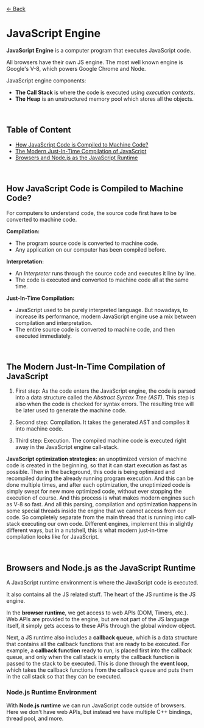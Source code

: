 [&larr; Back](./README.md)

# JavaScript Engine

**JavaScript Engine** is a computer program that executes JavaScript code.

All browsers have their own JS engine. The most well known engine is Google's V-8, which powers Google Chrome and Node.

JavaScript engine components:

- **The Call Stack** is where the code is executed using _execution contexts_.
- **The Heap** is an unstructured memory pool which stores all the objects.

<br>

## Table of Content

- [How JavaScript Code is Compiled to Machine Code?](#how-javascript-code-is-compiled-to-machine-code)
- [The Modern Just-In-Time Compilation of JavaScript](#the-modern-just-in-time-compilation-of-javascript)
- [Browsers and Node.js as the JavaScript Runtime](#browsers-and-nodejs-as-the-javascript-runtime)

<br>

## How JavaScript Code is Compiled to Machine Code?

For computers to understand code, the source code first have to be converted to machine code.

**Compilation:**

- The program source code is converted to machine code.
- Any application on our computer has been compiled before.

**Interpretation:**

- An _Interpreter_ runs through the source code and executes it line by line.
- The code is executed and converted to machine code all at the same time.

**Just-In-Time Compilation:**

- JavaScript used to be purely interpreted language. But nowadays, to increase its performance, modern JavaScript engine use a mix between compilation and interpretation.
- The entire source code is converted to machine code, and then executed immediately.

<br>

## The Modern Just-In-Time Compilation of JavaScript

1. First step: As the code enters the JavaScript engine, the code is parsed into a data structure called the _Abstract Syntax Tree (AST)_. This step is also when the code is checked for syntax errors. The resulting tree will be later used to generate the machine code.

2. Second step: Compilation. It takes the generated AST and compiles it into machine code.

3. Third step: Execution. The compiled machine code is executed right away in the JavaScript engine call-stack.

**JavaScript optimization strategies:** an unoptimized version of machine code is created in the beginning, so that it can start execution as fast as possible. Then in the background, this code is being optimized and recompiled during the already running program execution. And this can be done multiple times, and after each optimization, the unoptimized code is simply swept for new more optimized code, without ever stopping the execution of course. And this process is what makes modern engines such as V-8 so fast. And all this parsing, compilation and optimization happens in some special threads inside the engine that we cannot access from our code. So completely separate from the main thread that is running into call-stack executing our own code. Different engines, implement this in slightly different ways, but in a nutshell, this is what modern just-in-time compilation looks like for JavaScript.

<br>

## Browsers and Node.js as the JavaScript Runtime

A JavaScript runtime environment is where the JavaScript code is executed.

It also contains all the JS related stuff. The heart of the JS runtime is the JS engine.

In the **browser runtime**, we get access to web APIs (DOM, Timers, etc.). Web APIs are provided to the engine, but are not part of the JS language itself, it simply gets access to these APIs through the global window object.

Next, a JS runtime also includes a **callback queue**, which is a data structure that contains all the callback functions that are ready to be executed. For example, a **callback function** ready to run, is placed first into the callback queue, and only when the call stack is empty the callback function is passed to the stack to be executed. This is done through the **event loop**, which takes the callback functions from the callback queue and puts them in the call stack so that they can be executed.

### Node.js Runtime Environment

With **Node.js runtime** we can run JavaScript code outside of browsers. Here we don't have web APIs, but instead we have multiple C++ bindings, thread pool, and more.
